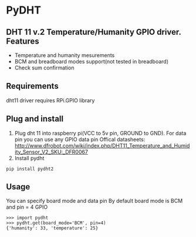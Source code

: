 PyDHT
=====

DHT 11 v.2 Temperature/Humanity GPIO driver.
Features
--------
* Temperature and humanity mesurements
* BCM and breadboard modes support(not tested in breadboard)
* Check sum confirmation

Requirements
------------
dht11 driver requires RPi.GPIO library

Plug and install
----------------
1. Plug dht 11 into raspberry pi(VCC to 5v pin, GROUND to GND). For data pin you can use any GPIO data pin
Offical datasheets: http://www.dfrobot.com/wiki/index.php/DHT11_Temperature_and_Humidity_Sensor_V2_SKU:_DFR0067
2. Install pydht 
```
pip install pydht2
```

Usage
-----
You can specify board mode and data pin
By default board mode is BCM and pin = 4 GPIO
```
>>> import pydht
>>> pydht.get(board_mode='BCM', pin=4)
{'humanity': 33, 'temperature': 25}
```
